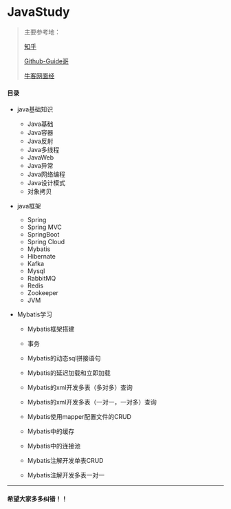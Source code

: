 # JavaStudy
> 主要参考地： 
>
> [知乎](https://www.zhihu.com/question/333684160/answer/920803810?utm_source=wechat_session&utm_medium=social&utm_oi=798483813574529024&utm_content=pu )
>
> [Github-Guide哥]( https://github.com/Snailclimb/JavaGuide )
>
> [牛客网面经]( https://www.nowcoder.com/tutorial/94/4e79fb9392af4f90b898311e8c1efe36 )		

#### 目录

- java基础知识

  - Java基础
  - Java容器
  - Java反射
  - Java多线程
  - JavaWeb
  - Java异常
  - Java网络编程
  - Java设计模式
  - 对象拷贝

- java框架

  - Spring
  - Spring MVC
  - SpringBoot
  - Spring Cloud
  - Mybatis
  - Hibernate
  - Kafka
  - Mysql
  - RabbitMQ
  - Redis
  - Zookeeper
  - JVM

- Mybatis学习

  - Mybatis框架搭建

  - 事务
  - Mybatis的动态sql拼接语句
  - Mybatis的延迟加载和立即加载
  - Mybatis的xml开发多表（多对多）查询
  - Mybatis的xml开发多表（一对一，一对多）查询
  - Mybatis使用mapper配置文件的CRUD
  - Mybatis中的缓存
  - Mybatis中的连接池
  - Mybatis注解开发单表CRUD
  - Mybatis注解开发多表一对一

***

#### 希望大家多多纠错！！